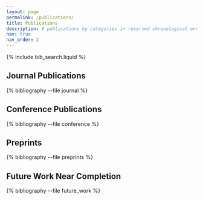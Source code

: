 ```yaml
---
layout: page
permalink: /publications/
title: Publications
description: # publications by categories in reversed chronological order. generated by jekyll-scholar.
nav: true
nav_order: 2
---
```


<!-- _pages/publications.md -->

<!-- Bibsearch Feature -->

{% include bib_search.liquid %}

<div class="publications">

<!-- {% bibliography %} -->

## Journal Publications
{% bibliography --file journal %}

## Conference Publications
{% bibliography --file conference %}

## Preprints
{% bibliography --file preprints %}

## Future Work Near Completion
{% bibliography --file future_work %}

</div>
